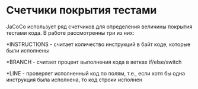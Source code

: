 # Счетчики покрытия тестами

JaCoCo использует ряд счетчиков для определения величины покрытия тестами кода. В работе рассмотренны три из них:

*INSTRUCTIONS - считает количество инструкций в байт коде, которые были исполнены

*BRANCH  - считает процент выполнения кода в ветках if/else/switch
 
*LINE - проверяет исполненный код по полям, т.е., если хотя бы одна инструкция была исполнена, то код строки исполнен